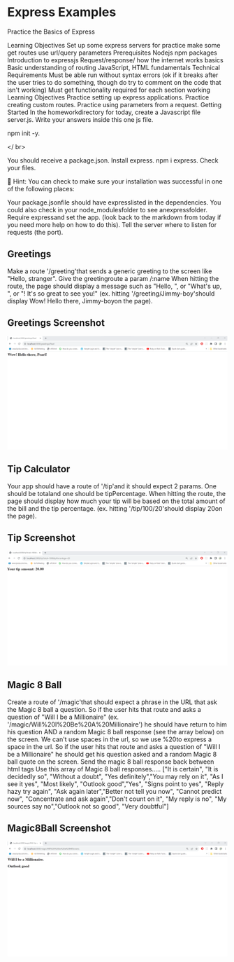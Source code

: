 <h1>Express Examples</h1>

Practice the Basics of Express

Learning Objectives
Set up some express servers for practice
make some get routes
use url/query parameters
Prerequisites
Nodejs
npm packages
Introduction to expressjs
Request/response/ how the internet works basics
Basic understanding of routing
JavaScript, HTML fundamentals
Technical Requirements
Must be able run without syntax errors (ok if it breaks after the user tries to do something, though do try to comment on the code that isn't working)
Must get functionality required for each section working
Learning Objectives
Practice setting up express applications.
Practice creating custom routes.
Practice using parameters from a request.
Getting Started
In the homeworkdirectory for today, create a Javascript file server.js. Write your answers inside this one js file.

npm init -y. 

</ br>

You should receive a package.json.
Install express. npm i express. Check your files.

:elephant: Hint: You can check to make sure your installation was successful in one of the following places:

Your package.jsonfile should have expresslisted in the dependencies.
You could also check in your node_modulesfolder to see anexpressfolder.
Require expressand set the app. (look back to the markdown from today if you need more help on how to do this).
Tell the server where to listen for requests (the port).
<h2>Greetings</h2>

Make a route '/greeting'that sends a generic greeting to the screen like "Hello, stranger".
Give the greetingroute a param /:name
When hitting the route, the page should display a message such as "Hello, ", or "What's up, <name>", or "<name>! It's so great to see you!" (ex. hitting '/greeting/Jimmy-boy'should display Wow! Hello there, Jimmy-boyon the page).

<h2>Greetings Screenshot</h2>

<img src="greeting.png" />

<h2>Tip Calculator</h2>

Your app should have a route of '/tip'and it should expect 2 params. One should be totaland one should be tipPercentage.
When hitting the route, the page should display how much your tip will be based on the total amount of the bill and the tip percentage. (ex. hitting '/tip/100/20'should display 20on the page).

<h2> Tip Screenshot </h2>

<img src="tipamount.png" />

<h2>Magic 8 Ball</h2>

Create a route of '/magic'that should expect a phrase in the URL that ask the Magic 8 ball a question.
So if the user hits that route and asks a question of "Will I be a Millionaire" (ex. '/magic/Will%20I%20Be%20A%20Millionaire') he should have return to him his question AND a random Magic 8 ball response (see the array below) on the screen.
We can't use spaces in the url, so we use %20to express a space in the url.
So if the user hits that route and asks a question of "Will I be a Millionaire" he should get his question asked and a random Magic 8 ball quote on the screen.
Send the magic 8 ball response back between html tags
Use this array of Magic 8 ball responses.....
["It is certain", "It is decidedly so", "Without a doubt", "Yes definitely","You may rely on it", "As I see it yes", "Most likely", "Outlook good","Yes", "Signs point to yes", "Reply hazy try again", "Ask again later","Better not tell you now", "Cannot predict now", "Concentrate and ask again","Don't count on it", "My reply is no", "My sources say no","Outlook not so good", "Very doubtful"]

<h2>Magic8Ball Screenshot</h2>

<img src="magic8.png" />

